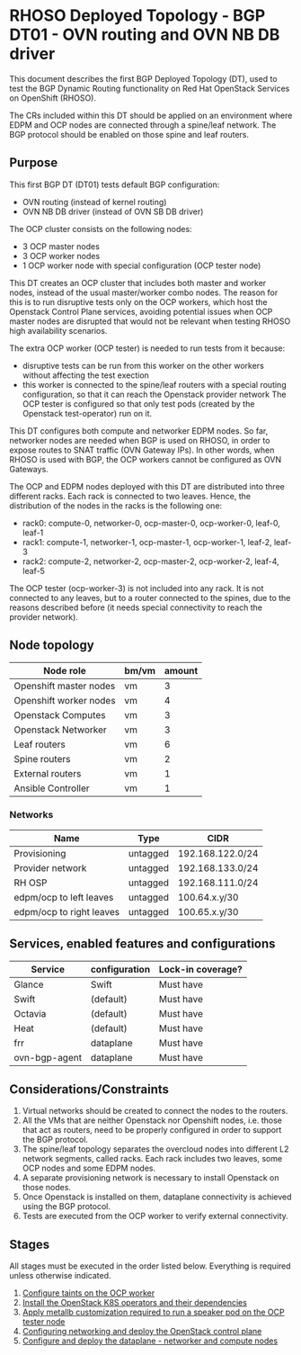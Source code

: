 # RHOSO Deployed Topology - BGP DT01 - OVN routing and OVN NB DB driver

This document describes the first BGP Deployed Topology (DT), used to test the
BGP Dynamic Routing functionality on Red Hat OpenStack Services on OpenShift
(RHOSO).

The CRs included within this DT should be applied on an environment where EDPM
and OCP nodes are connected through a spine/leaf network. The BGP protocol
should be enabled on those spine and leaf routers.

## Purpose

This first BGP DT (DT01) tests default BGP configuration:
* OVN routing (instead of kernel routing)
* OVN NB DB driver (instead of OVN SB DB driver)

The OCP cluster consists on the following nodes:
* 3 OCP master nodes
* 3 OCP worker nodes
* 1 OCP worker node with special configuration (OCP tester node)

This DT creates an OCP cluster that includes both master and worker nodes,
instead of the usual master/worker combo nodes. The reason for this is to run
disruptive tests only on the OCP workers, which host the Openstack Control
Plane services, avoiding potential issues when OCP master nodes are disrupted
that would not be relevant when testing RHOSO high availability scenarios.

The extra OCP worker (OCP tester) is needed to run tests from it because:
* disruptive tests can be run from this worker on the other workers without
  affecting the test exection
* this worker is connected to the spine/leaf routers with a special routing
  configuration, so that it can reach the Openstack provider network
The OCP tester is configured so that only test pods (created by the
Openstack test-operator) run on it.

This DT configures both compute and networker EDPM nodes. So far, networker
nodes are needed when BGP is used on RHOSO, in order to expose routes to SNAT
traffic (OVN Gateway IPs). In other words, when RHOSO is used with BGP, the OCP
workers cannot be configured as OVN Gateways.

The OCP and EDPM nodes deployed with this DT are distributed into three
different racks. Each rack is connected to two leaves.
Hence, the distribution of the nodes in the racks is the following one:
* rack0: compute-0, networker-0, ocp-master-0, ocp-worker-0, leaf-0, leaf-1
* rack1: compute-1, networker-1, ocp-master-1, ocp-worker-1, leaf-2, leaf-3
* rack2: compute-2, networker-2, ocp-master-2, ocp-worker-2, leaf-4, leaf-5

The OCP tester (ocp-worker-3) is not included into any rack. It is not
connected to any leaves, but to a router connected to the spines, due to the
reasons described before (it needs special connectivity to reach the provider
network).

## Node topology
| Node role               | bm/vm | amount |
| ----------------------- | ----- | ------ |
| Openshift master nodes  | vm    | 3      |
| Openshift worker nodes  | vm    | 4      |
| Openstack Computes      | vm    | 3      |
| Openstack Networker     | vm    | 3      |
| Leaf routers            | vm    | 6      |
| Spine routers           | vm    | 2      |
| External routers        | vm    | 1      |
| Ansible Controller      | vm    | 1      |

### Networks

| Name                     | Type     | CIDR             |
| ------------------------ | -------- | ---------------- |
| Provisioning             | untagged | 192.168.122.0/24 |
| Provider network         | untagged | 192.168.133.0/24 |
| RH OSP                   | untagged | 192.168.111.0/24 |
| edpm/ocp to left leaves  | untagged | 100.64.x.y/30    |
| edpm/ocp to right leaves | untagged | 100.65.x.y/30    |

## Services, enabled features and configurations

| Service          | configuration    | Lock-in coverage?  |
| ---------------- | ---------------- | ------------------ |
| Glance           | Swift            | Must have          |
| Swift            | (default)        | Must have          |
| Octavia          | (default)        | Must have          |
| Heat             | (default)        | Must have          |
| frr              | dataplane        | Must have          |
| ovn-bgp-agent    | dataplane        | Must have          |

## Considerations/Constraints

1. Virtual networks should be created to connect the nodes to the routers.
2. All the VMs that are neither Openstack nor Openshift nodes, i.e. those that
   act as routers, need to be properly configured in order to support the BGP
   protocol.
3. The spine/leaf topology separates the overcloud nodes into different L2
   network segments, called racks. Each rack includes two leaves, some OCP
   nodes and some EDPM nodes.
4. A separate provisioning network is necessary to install Openstack on those
   nodes.
5. Once Openstack is installed on them, dataplane connectivity is achieved
   using the BGP protocol.
6. Tests are executed from the OCP worker to verify external connectivity.

## Stages

All stages must be executed in the order listed below. Everything is required unless otherwise indicated.

1. [Configure taints on the OCP worker](configure-taints.md)
2. [Install the OpenStack K8S operators and their dependencies](../../../common/)
3. [Apply metallb customization required to run a speaker pod on the OCP tester node](metallb/)
4. [Configuring networking and deploy the OpenStack control plane](control-plane.md)
5. [Configure and deploy the dataplane - networker and compute nodes](data-plane.md)

